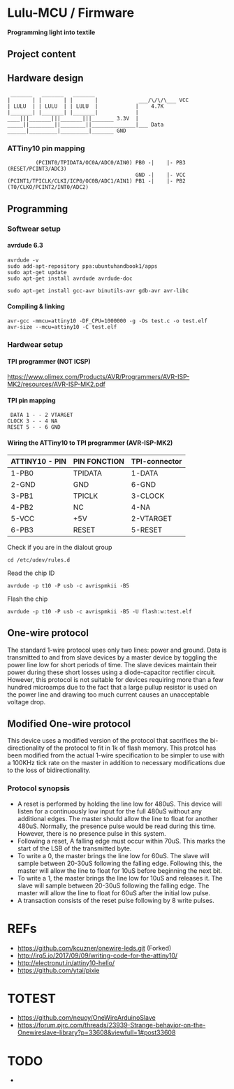 # Lulu-MCU / Firmware
**Programming light into textile**

## Project content

## Hardware design
     _______   _______   _______
    |       | |       | |       |             ___/\/\/\___ VCC
    | LULU  | | LULU  | | LULU  |            |    4.7K
    |_______| |_______| |_______|            |
    ____|||_______|||_______|||_______ 3.3V  |
    _____||________||________||______________|___ Data
    ______|_________|_________|_______ GND

### ATTiny10 pin mapping
             (PCINT0/TPIDATA/OC0A/ADC0/AIN0) PB0 -|    |- PB3 (RESET/PCINT3/ADC3)
                                             GND -|    |- VCC
    (PCINT1/TPICLK/CLKI/ICP0/OC0B/ADC1/AIN1) PB1 -|    |- PB2 (T0/CLKO/PCINT2/INT0/ADC2)

## Programming
### Softwear setup
#### avrdude 6.3
    avrdude -v
    sudo add-apt-repository ppa:ubuntuhandbook1/apps
    sudo apt-get update
    sudo apt-get install avrdude avrdude-doc

    sudo apt-get install gcc-avr binutils-avr gdb-avr avr-libc

#### Compiling & linking
    avr-gcc -mmcu=attiny10 -DF_CPU=1000000 -g -Os test.c -o test.elf
    avr-size --mcu=attiny10 -C test.elf

### Hardwear setup
#### TPI programmer (NOT ICSP)
https://www.olimex.com/Products/AVR/Programmers/AVR-ISP-MK2/resources/AVR-ISP-MK2.pdf

#### TPI pin mapping
     DATA 1 - - 2 VTARGET
    CLOCK 3 - - 4 NA
    RESET 5 - - 6 GND

#### Wiring the ATTiny10 to TPI programmer (AVR-ISP-MK2)
| ATTINY10 - PIN   | PIN FONCTION |  TPI-connector  |
|------------------|--------------|-----------------|
|  1-PB0           |   TPIDATA    |  1-DATA         |
|  2-GND           |   GND        |  6-GND          |
|  3-PB1           |   TPICLK     |  3-CLOCK        |
|  4-PB2           |   NC         |  4-NA           |
|  5-VCC           |   +5V        |  2-VTARGET      |
|  6-PB3           |   RESET      |  5-RESET        |

Check if you are in the dialout group

    cd /etc/udev/rules.d

Read the chip ID

    avrdude -p t10 -P usb -c avrispmkii -B5

Flash the chip

    avrdude -p t10 -P usb -c avrispmkii -B5 -U flash:w:test.elf

## One-wire protocol
The standard 1-wire protocol uses only two lines: power and ground. Data is
transmitted to and from slave devices by a master device by toggling the power
line low for short periods of time. The slave devices maintain their power
during these short losses using a diode-capacitor rectifier circuit. However,
this protocol is not suitable for devices requiring more than a few hundred
microamps due to the fact that a large pullup resistor is used on the power
line and drawing too much current causes an unacceptable voltage drop.

## Modified One-wire protocol
This device uses a modified version of the protocol that sacrifices the bi-directionality of the protocol to fit in 1k of flash memory.
This protcol has been modified from the actual 1-wire specification to be simpler to use with a 100KHz tick rate on the master 
in addition to necessary modifications due to the loss of bidirectionality.

### Protocol synopsis
 * A reset is performed by holding the line low for 480uS. This device will
   listen for a continuously low input for the full 480uS without any additional
   edges. The master should allow the line to float for another 480uS. Normally,
   the presence pulse would be read during this time. However, there is no
   presence pulse in this system.
 * Following a reset, A falling edge must occur within 70uS. This marks the
   start of the LSB of the transmitted byte.
 * To write a 0, the master brings the line low for 60uS. The slave will sample
   between 20-30uS following the falling edge. Following this, the master will
   allow the line to float for 10uS before beginning the next bit.
 * To write a 1, the master brings the line low for 10uS and releases it. The
   slave will sample between 20-30uS following the falling edge. The master will
   allow the line to float for 60uS after the initial low pulse.
 * A transaction consists of the reset pulse following by 8 write pulses.

# REFs
- https://github.com/kcuzner/onewire-leds.git (Forked)
- http://irq5.io/2017/09/09/writing-code-for-the-attiny10/
- http://electronut.in/attiny10-hello/
- https://github.com/ytai/pixie

# TOTEST
- https://github.com/neuoy/OneWireArduinoSlave
- https://forum.pjrc.com/threads/23939-Strange-behavior-on-the-Onewireslave-library?p=33608&viewfull=1#post33608

# TODO
- 
